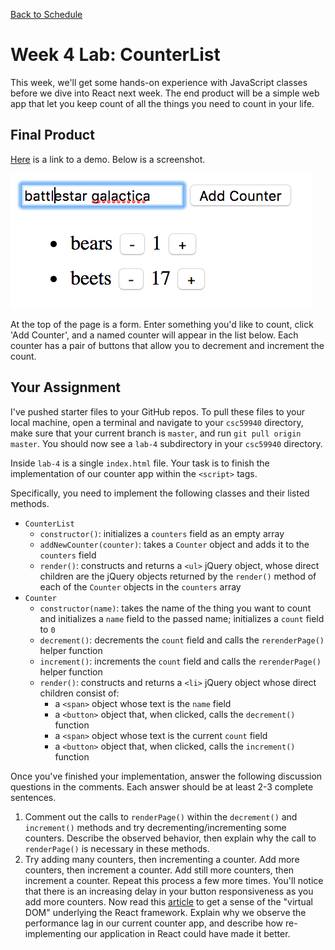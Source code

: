 [Back to Schedule](../schedule.md)

# Week 4 Lab: CounterList

This week, we'll get some hands-on experience with JavaScript classes before we dive into React next week. The end product will be a simple web app that let you keep count of all the things you need to count in your life.

## Final Product

[Here](https://csc59940.github.io/demo/4/index.html) is a link to a demo. Below is a screenshot.

![demo](../images/04/demo.png)

At the top of the page is a form. Enter something you'd like to count, click 'Add Counter', and a named counter will appear in the list below. Each counter has a pair of buttons that allow you to decrement and increment the count.

## Your Assignment

I've pushed starter files to your GitHub repos. To pull these files to your local machine, open a terminal and navigate to your `csc59940` directory, make sure that your current branch is `master`, and run `git pull origin master`. You should now see a `lab-4` subdirectory in your `csc59940` directory.

Inside `lab-4` is a single `index.html` file. Your task is to finish the implementation of our counter app within the `<script>` tags.

Specifically, you need to implement the following classes and their listed methods.
- `CounterList`
  - `constructor()`: initializes a `counters` field as an empty array
  - `addNewCounter(counter)`: takes a `Counter` object and adds it to the `counters` field
  - `render()`: constructs and returns a `<ul>` jQuery object, whose direct children are the jQuery objects returned by the `render()` method of each of the `Counter` objects in the `counters` array
- `Counter`
  - `constructor(name)`: takes the name of the thing you want to count and initializes a `name` field to the passed name; initializes a `count` field to `0`
  - `decrement()`: decrements the `count` field and calls the `rerenderPage()` helper function
  - `increment()`: increments the `count` field and calls the `rerenderPage()` helper function
  - `render()`: constructs and returns a `<li>` jQuery object whose direct children consist of:
    - a `<span>` object whose text is the `name` field
    - a `<button>` object that, when clicked, calls the `decrement()` function
    - a `<span>` object whose text is the current `count` field
    - a `<button>` object that, when clicked, calls the `increment()` function

Once you've finished your implementation, answer the following discussion questions in the comments. Each answer should be at least 2-3 complete sentences.

1. Comment out the calls to `renderPage()` within the `decrement()` and `increment()` methods and try decrementing/incrementing some counters. Describe the observed behavior, then explain why the call to `renderPage()` is necessary in these methods.
2. Try adding many counters, then incrementing a counter. Add more counters, then increment a counter. Add still more counters, then increment a counter. Repeat this process a few more times. You'll notice that there is an increasing delay in your button responsiveness as you add more counters. Now read this [article](https://www.codecademy.com/articles/react-virtual-dom) to get a sense of the "virtual DOM" underlying the React framework. Explain why we observe the performance lag in our current counter app, and describe how re-implementing our application in React could have made it better.


